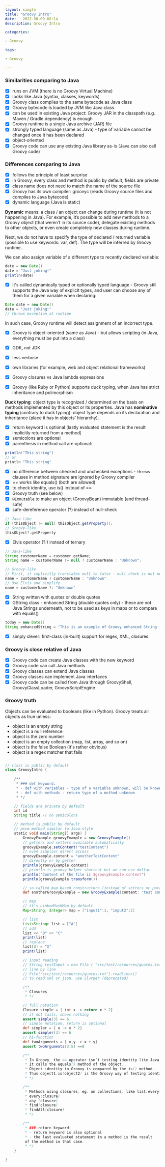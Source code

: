 ```yaml
---
layout: single
title: "Groovy Intro"
date:   2022-08-09 08:14
description: Groovy Intro

categories:

- Groovy

tags:

- Groovy

---
```


### Similarities comparing to Java

- [x] runs on JVM (there is no Groovy Virtual Machine)
- [x] looks like Java (syntax, classes, keywords)
- [x] Groovy class compiles to the same bytecode as Java class
- [x] Groovy bytecode is loaded by JVM like Java class
- [x] can be used in existing Java project: Groovy JAR in the classpath (e.g. Maven / Gradle dependency) is enough
- [x] Groovy runtime is a single Java archive (JAR) file
- [x] strongly typed language (same as Java) - type of variable cannot be changed once it has been declared
- [x] object-oriented
- [x] Groovy code can use any existing Java library as-is (Java can also call Groovy code)

### Differences comparing to Java

- [x] follows the principle of least surprise
- [x] in Groovy, every class and method is public by default, fields are private
- [x] class name does not need to match the name of the source file
- [x] Groovy has its own compiler: groovyc (reads Groovy source files and compiles to Java bytecode)
- [x] dynamic language (Java is static) 

**Dynamic** means: a class / an object can change during runtime (it is not happening in Java).
For example, it’s possible to add new methods to a Groovy object (that weren’t in its source code),
delegate existing methods to other objects, or even create completely new classes during runtime.


Next, we do not have to specify the type of declared / returned variable (possible to use keywords: var, def).
The type will be inferred by Groovy runtime.

We can also assign variable of a different type to recently declared variable:

```groovy
date = new Date()
date = "Just joking!"
println(date)
```

- [x] it's called dynamically typed or optionally typed language - Groovy still supports the Java way of explicit types,
  and user can choose any of them for a given variable when declaring:
```groovy
Date date = new Date()
date = "Just joking!"
// throws exception at runtime
```
In such case, Groovy runtime will detect assignment of an incorrect type.

- [x] Groovy is object-oriented (same as Java) - but allows scripting (in Java, everything must be put into a class)
- [x] GDK, not JDK
- [x] less verbose
- [x] own libraries (for example, web and object relational frameworks)
- [x] Groovy closures vs Java lambda expressions
- [x] Groovy (like Ruby or Python) supports duck typing, when Java has strict inheritance and polimorphism


**Duck typing**: object type is recognized / determined on the basis on methods implemented by this object or its properties.
Java has **nominative typing** (contrary to duck typing): object type depends on its declaration and inheritance (place it has in objects' hierarchy).

- [x] return keyword is optional (lastly evaluated statement is the result implicitly returned from a method)
- [x] semicolons are optional
- [x] parenthesis in method call are optional:
```groovy
println("This string")
// or
println "This string"
```
- [x] no difference between checked and unchecked exceptions - ```throws``` clauses in method signature are ignored by Groovy compiler
- [x] == works like equals() (both are allowed)
- [x] to check identity, use is() instead of ==
- [x] Groovy truth (see below)
- [x] ```@Immutable``` to make an object (GroovyBean) immutable (and thread-safe)
- [x] safe-dereference operator (?) instead of null-check
```groovy
// Java-like
if (thisObject != null) thisObject.getProperty();
// Groovy-like
thisObject?.getProperty
```
- [x] Elvis operator (?:) instead of ternary

```groovy
// Java-like
String customerName = customer.getName;
String name = customerName != null ? customerName : "Unknown";

// Groovy-like
// First, it implicitly translates null to false - null check is not needed
name = customerName ? customerName : "Unknown"
// Use Elvis and simplify
name = customerName ?: "Unknown"
```
- [x] String written with quotes or double quotes
- [x] GString class - enhanced String (double quotes only) - these are not Java Strings underneath, not to be used as keys in maps or to compare with equals()
```groovy
today = new Date()
String enhancedString = "This is an example of Groovy enhanced String (GString), generated on ${today}."
```
- [x] simply clever: first-class (in-built) support for regex, XML, closures

### Groovy is close relative of Java

- [x] Groovy code can create Java classes with the new keyword
- [x] Groovy code can call Java methods
- [x] Groovy classes can extend Java classes
- [x] Groovy classes can implement Java interfaces
- [x] Groovy code can be called from Java through GroovyShell, GroovyClassLoader, GroovyScriptEngine

### Groovy truth

Objects can be evaluated to booleans (like in Python).
Groovy treats all objects as true unless:

* object is an empty string
* object is a null reference
* object is the zero number
* object is an empty collection (map, list, array, and so on)
* object is the false Boolean (it's rather obvious)
* object is a regex matcher that fails


```groovy

// class is public by default
class GroovyIntro {
    
    /**
     * ### def keyword:
     * - def with variables - type of a variable unknown, will be known later
     * - def with methods - return type of a method unknown
     * */

    // fields are private by default
    int id
    String title // no semicolons

    // method is public by default
    // psvm method similar to Java-style
    static void main(String[] args) {
        GroovyExample groovyExample = new GroovyExample()
        // getters and setters available automatically
        groovyExample.setContent("testContent")
        // even simplier direct access
        groovyExample.content = "anotherTestContent"
        // directly or by getter
        println(groovyExample.content)
        // println is groovy helper shortcut but we can use dollar
        println("Content of the file is $groovyExample.content")
        println(groovyExample.transform())

        // so-called map-based constructors (instead of setters or parametrized constructors)
        def anotherGroovyExample = new GroovyExample(content: "test content")

        // map
        // it's LinkedHashMap by default
        Map<String, Integer> map = ["input1":1, "input2":2]

        // list
        List<String> list = ["A"]
        // add
        list << "B" << "C"
        print(list)
        // replace
        list[0] = "X"
        print(list)

        // input reading
        // String testInput = new File ( "src/test/resources/quotes.txt").text
        // line by line
        // File("src/test/resources/quotes.txt").readLines()
        // to read xml or json, use Slurper (deprecated)

        /**
         * Closures
         * */

        // full notation
        Closure simple = { int x -> return x * 2}
        // if not fails, shows nothing
        assert simple(3) == 6
        // simple notation, return is optional
        def simpler = { x -> x * 2}
        assert simpler(3) == 6
        // bi-function
        def twoArguments = { x,y -> x + y}
        assert twoArguments(3,5) ==8

        /**
         * In Groovy, the == operator isn’t testing identity like Java.
         * It calls the equals() method of the object.
         * Object identity in Groovy is compared by the is() method.
         * Thus object1.is(object2) is the Groovy way of testing identity.
         * */

        /**
         * Methods using closures, eg. on collections, like list.every(elem ->  elem.endsWith()):
         * every(closure)
         * any (closure)
         * find(closure)
         * findAll(closure)
         * */

        /**
         * ### return keyword:
         * - return keyword is also optional
         * - the last evaluated statement in a method is the result
         of the method in that case.
         * */
    }
    
}

```